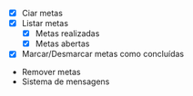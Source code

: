 - [x] Ciar metas
- [x] Listar metas
  - [x] Metas realizadas
  - [x] Metas abertas
- [x] Marcar/Desmarcar metas como concluídas
- Remover metas
- Sistema de mensagens
